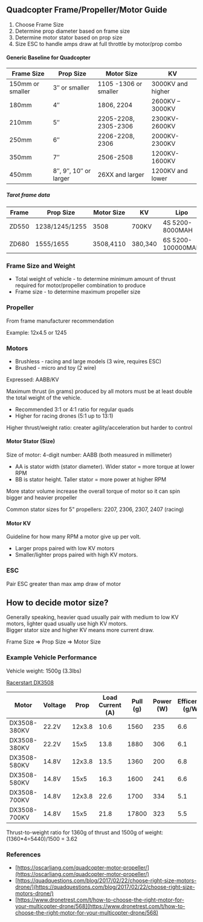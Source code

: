 
## Quadcopter Frame/Propeller/Motor Guide

1. Choose Frame Size
2. Determine prop diameter based on frame size
3. Determine motor stator based on prop size
4. Size ESC to handle amps draw at full throttle by motor/prop combo

#### Generic Baseline for Quadcopter

|  Frame Size | Prop Size |	Motor Size |	KV |
| - | - | - | - |
| 150mm or smaller |	3″ or smaller | 1105 -1306 or smaller |	3000KV and higher |
| 180mm |	4″ |	1806, 2204 |	2600KV – 3000KV | 
| 210mm |	5″ |	2205-2208, 2305-2306 |	2300KV-2600KV |
| 250mm |	6″ |	2206-2208, 2306 |	2000KV-2300KV |
| 350mm |	7″ |	2506-2508 |	1200KV-1600KV |
| 450mm |	8″, 9″, 10″ or larger |	26XX and larger |	1200KV and lower |

##### Tarot frame data

| Frame | Prop Size |	Motor Size |	KV | Lipo | ESC |
| - | - | - | - | - | - |
| ZD550 | 1238/1245/1255 | 3508 | 700KV | 4S 5200-8000MAH | 30-40A |
| ZD680 | 1555/1655 | 3508,4110 | 380,340 | 6S 5200-100000MAH | 30-40A |

### Frame Size and Weight

- Total weight of vehicle - to determine minimum amount of thrust required for motor/propeller combination to produce
- Frame size - to determine maximum propeller size

### Propeller

From frame manufacturer recommendation 

Example: 12x4.5 or 1245

### Motors

- Brushless - racing and large models (3 wire, requires ESC)
- Brushed - micro and toy (2 wire)

Expressed: AABB/KV

Maximum thrust (in grams) produced by all motors must be at least double the total weight of the vehicle.
- Recommended 3:1 or 4:1 ratio for regular quads
- Higher for racing drones (5:1 up to 13:1)

Higher thrust/weight ratio: creater agility/acceleration but harder to control

#### Motor Stator (Size)

Size of motor: 4-digit number: AABB (both measured in millimeter)
- AA is stator width (stator diameter).   Wider stator = more torque at lower RPM 
- BB is stator height.  Taller stator = more power at higher RPM

More stator volume increase the overall torque of motor so it can spin bigger and heavier propeller

Common stator sizes for 5" propellers: 2207, 2306, 2307, 2407 (racing)

#### Motor KV

Guideline for how many RPM a motor give up per volt.  

- Larger props paired with low KV motors
- Smaller/lighter props paired with high KV motors.

### ESC

Pair ESC greater than max amp draw of motor

## How to decide motor size?

Generally speaking, heavier quad usually pair with medium to low KV motors, lighter quad usually use high KV motors.  
Bigger stator size and higher KV means more current draw.  

Frame Size => Prop Size => Motor Size

### Example Vehicle Performance

Vehicle weight: 1500g (3.3lbs)  

[Racerstart DX3508](https://www.amazon.com/dp/B07B8FLJ14/?coliid=I3JAJLD3BIXDHN&colid=34H1UX4F57WK0&psc=1&ref_=lv_ov_lig_dp_it)  

| Motor | Voltage | Prop | Load Current (A) | Pull (g) | Power (W) |  Efficency (g/W) | Weight (g) |
| - | - | - | - | - | - | - | - |
| DX3508-380KV | 22.2V | 12x3.8 | 10.6 | 1560 | 235 | 6.6 | 98 |
| DX3508-380KV | 22.2V | 15x5 | 13.8 | 1880 | 306 | 6.1 | 98 |
| DX3508-580KV | 14.8V | 12x3.8 | 13.5 | 1360 | 200 | 6.8 | 98 |
| DX3508-580KV | 14.8V | 15x5 | 16.3 | 1600 | 241 | 6.6 | 98 |
| DX3508-700KV | 14.8V | 12x3.8 | 22.6 | 1700 | 334 | 5.1 | 98 |
| DX3508-700KV | 14.8V | 15x5 | 21.8 | 17800 | 323 | 5.5 | 98 |

Thrust-to-weight ratio for 1360g of thrust and 1500g of weight: (1360*4=5440)/1500 = 3.62 

### References

- [https://oscarliang.com/quadcopter-motor-propeller/](https://oscarliang.com/quadcopter-motor-propeller/)
- [https://quadquestions.com/blog/2017/02/22/choose-right-size-motors-drone/](https://quadquestions.com/blog/2017/02/22/choose-right-size-motors-drone/)
- [https://www.dronetrest.com/t/how-to-choose-the-right-motor-for-your-multicopter-drone/568](https://www.dronetrest.com/t/how-to-choose-the-right-motor-for-your-multicopter-drone/568)
